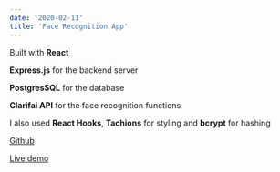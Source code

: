 ```yaml
---
date: '2020-02-11'
title: 'Face Recognition App'
---
```


Built with **React**

**Express.js** for the backend server

**PostgresSQL** for the database

**Clarifai API** for the face recognition functions

I also used **React Hooks**, **Tachions** for styling and **bcrypt** for hashing

[Github](https://github.com/abonmassip/smartbrain)

[Live demo](https://dashboard.heroku.com/apps/abonmassip-smartbrain)